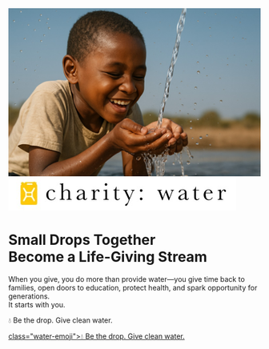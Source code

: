 <!DOCTYPE html>
<html lang="en">
<head>
  <meta charset="UTF-8">
  <meta name="viewport" content="width=device-width, initial-scale=1">
  <title>Charity:Water</title>
  <link rel="stylesheet" href="styles.css">
</head>
<body>
  <div class="container">
    <div class="image-bg">
      <!-- Replace the src below with your actual image path -->
      <img src="ChatGPT Image 1.jpg" alt="Child catching clean water in hands" class="main-image">
      <div class="content">
        <div class="logo">
          <img src="CWLogo.jpg" alt="charity: water logo">
        </div>
        <div class="headline">
          <h1>Small Drops Together<br>Become a Life-Giving Stream</h1>
          <p class="supporting">
            When you give, you do more than provide water—you give time back to families, open doors to education, protect health, and spark opportunity for generations.<br>
            It starts with you.
          </p>
          <p class="cta">
            <span class="water-emoji">💧</span> Be the drop. Give clean water.
          </p>
          <a href="#" class="cta-button">class="water-emoji">💧</span> Be the drop. Give clean water.</a>
        </div>
      </div>
    </div>
  </div>
</body>
</html>
